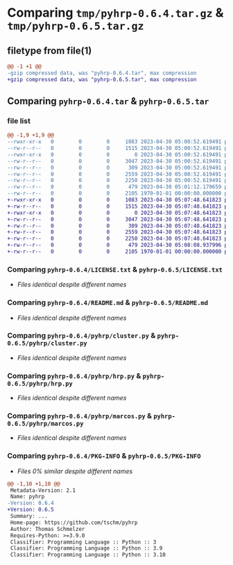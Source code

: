 # Comparing `tmp/pyhrp-0.6.4.tar.gz` & `tmp/pyhrp-0.6.5.tar.gz`

## filetype from file(1)

```diff
@@ -1 +1 @@
-gzip compressed data, was "pyhrp-0.6.4.tar", max compression
+gzip compressed data, was "pyhrp-0.6.5.tar", max compression
```

## Comparing `pyhrp-0.6.4.tar` & `pyhrp-0.6.5.tar`

### file list

```diff
@@ -1,9 +1,9 @@
--rwxr-xr-x   0        0        0     1083 2023-04-30 05:00:52.619491 pyhrp-0.6.4/LICENSE.txt
--rw-r--r--   0        0        0     1515 2023-04-30 05:00:52.619491 pyhrp-0.6.4/README.md
--rwxr-xr-x   0        0        0        0 2023-04-30 05:00:52.619491 pyhrp-0.6.4/pyhrp/__init__.py
--rw-r--r--   0        0        0     3047 2023-04-30 05:00:52.619491 pyhrp-0.6.4/pyhrp/cluster.py
--rw-r--r--   0        0        0      309 2023-04-30 05:00:52.619491 pyhrp-0.6.4/pyhrp/graph.py
--rw-r--r--   0        0        0     2559 2023-04-30 05:00:52.619491 pyhrp-0.6.4/pyhrp/hrp.py
--rw-r--r--   0        0        0     2250 2023-04-30 05:00:52.619491 pyhrp-0.6.4/pyhrp/marcos.py
--rw-r--r--   0        0        0      479 2023-04-30 05:01:12.179659 pyhrp-0.6.4/pyproject.toml
--rw-r--r--   0        0        0     2105 1970-01-01 00:00:00.000000 pyhrp-0.6.4/PKG-INFO
+-rwxr-xr-x   0        0        0     1083 2023-04-30 05:07:48.641823 pyhrp-0.6.5/LICENSE.txt
+-rw-r--r--   0        0        0     1515 2023-04-30 05:07:48.641823 pyhrp-0.6.5/README.md
+-rwxr-xr-x   0        0        0        0 2023-04-30 05:07:48.641823 pyhrp-0.6.5/pyhrp/__init__.py
+-rw-r--r--   0        0        0     3047 2023-04-30 05:07:48.641823 pyhrp-0.6.5/pyhrp/cluster.py
+-rw-r--r--   0        0        0      309 2023-04-30 05:07:48.641823 pyhrp-0.6.5/pyhrp/graph.py
+-rw-r--r--   0        0        0     2559 2023-04-30 05:07:48.641823 pyhrp-0.6.5/pyhrp/hrp.py
+-rw-r--r--   0        0        0     2250 2023-04-30 05:07:48.641823 pyhrp-0.6.5/pyhrp/marcos.py
+-rw-r--r--   0        0        0      479 2023-04-30 05:08:08.937996 pyhrp-0.6.5/pyproject.toml
+-rw-r--r--   0        0        0     2105 1970-01-01 00:00:00.000000 pyhrp-0.6.5/PKG-INFO
```

### Comparing `pyhrp-0.6.4/LICENSE.txt` & `pyhrp-0.6.5/LICENSE.txt`

 * *Files identical despite different names*

### Comparing `pyhrp-0.6.4/README.md` & `pyhrp-0.6.5/README.md`

 * *Files identical despite different names*

### Comparing `pyhrp-0.6.4/pyhrp/cluster.py` & `pyhrp-0.6.5/pyhrp/cluster.py`

 * *Files identical despite different names*

### Comparing `pyhrp-0.6.4/pyhrp/hrp.py` & `pyhrp-0.6.5/pyhrp/hrp.py`

 * *Files identical despite different names*

### Comparing `pyhrp-0.6.4/pyhrp/marcos.py` & `pyhrp-0.6.5/pyhrp/marcos.py`

 * *Files identical despite different names*

### Comparing `pyhrp-0.6.4/PKG-INFO` & `pyhrp-0.6.5/PKG-INFO`

 * *Files 0% similar despite different names*

```diff
@@ -1,10 +1,10 @@
 Metadata-Version: 2.1
 Name: pyhrp
-Version: 0.6.4
+Version: 0.6.5
 Summary: ...
 Home-page: https://github.com/tschm/pyhrp
 Author: Thomas Schmelzer
 Requires-Python: >=3.9.0
 Classifier: Programming Language :: Python :: 3
 Classifier: Programming Language :: Python :: 3.9
 Classifier: Programming Language :: Python :: 3.10
```

